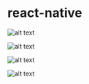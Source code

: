 # react-native

![alt text](https://raw.githubusercontent.com/codanux/react-native/master/screenshot/Screenshot_1555935830.png?token=AK7TWCCHTRHOOSRT4ZKYZ724XW2ES)

![alt text](https://github.com/codanux/react-native/blob/master/screenshot/Screenshot_1555936068.png)

![alt text](https://github.com/codanux/react-native/blob/master/screenshot/Screenshot_1555936073.png)

![alt text](https://github.com/codanux/react-native/blob/master/screenshot/Screenshot_1555936109.png)
